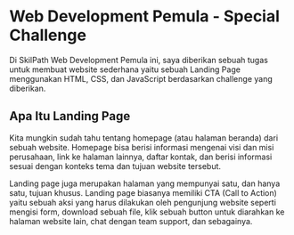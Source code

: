 # Web Development Pemula - Special Challenge

Di SkilPath Web Development Pemula ini, saya diberikan sebuah tugas untuk membuat website sederhana yaitu sebuah Landing Page menggunakan HTML, CSS, dan JavaScript berdasarkan challenge yang diberikan.

## Apa Itu Landing Page

Kita mungkin sudah tahu tentang homepage (atau halaman beranda) dari sebuah website. Homepage bisa berisi informasi mengenai visi dan misi perusahaan, link ke halaman lainnya, daftar kontak, dan berisi informasi sesuai dengan konteks tema dan tujuan website tersebut.

Landing page juga merupakan halaman yang mempunyai satu, dan hanya satu, tujuan khusus. Landing page biasanya memiliki CTA (Call to Action) yaitu sebuah aksi yang harus dilakukan oleh pengunjung website seperti mengisi form, download sebuah file, klik sebuah button untuk diarahkan ke halaman website lain, chat dengan team support, dan sebagainya.

